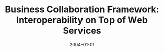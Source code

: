 ---
abstract: ''
authors:
- Birgit Hofreiter
- Klaus-Dieter Naujok
- Christian Huemer
date: '2004-01-01'
featured: false
links:
- name: Publik
  url: https://publik.tuwien.ac.at/showentry.php?ID=203835&lang=2
publication: 'Vortrag: Proceedings for the Final Conference of the EU 5. Rahmenprogramm-Project
  FOODTRACE, EU; 01.01.2004'
publication_types:
- '3'
publishDate: '2004-01-01'
title: 'Business Collaboration Framework: Interoperability on Top of Web Services'
url_pdf: ''
---